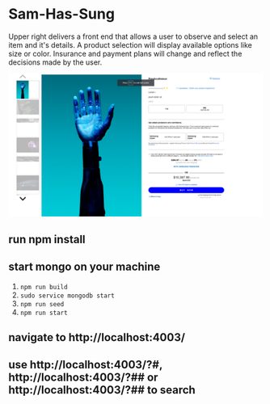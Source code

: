 # Sam-Has-Sung
Upper right delivers a front end that allows a user to observe and select an item and it's details. A product selection will display available options like
size or color. Insurance and payment plans will change and reflect the decisions made by the user.

![Upper end of site](/image/W7D4.png)


## run npm install
## start mongo on your machine

1. `npm run build`
2. `sudo service mongodb start`
3. `npm run seed`
4. `npm run start`

## navigate to http://localhost:4003/

## use http://localhost:4003/?#, http://localhost:4003/?## or http://localhost:4003/?## to search